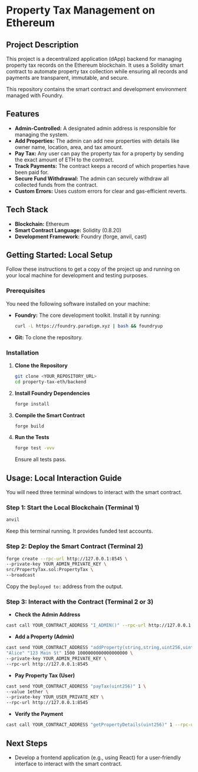 # Property Tax Management on Ethereum

## Project Description

This project is a decentralized application (dApp) backend for managing property tax records on the Ethereum blockchain. It uses a Solidity smart contract to automate property tax collection while ensuring all records and payments are transparent, immutable, and secure.

This repository contains the smart contract and development environment managed with Foundry.

## Features

* **Admin-Controlled:** A designated admin address is responsible for managing the system.
* **Add Properties:** The admin can add new properties with details like owner name, location, area, and tax amount.
* **Pay Tax:** Any user can pay the property tax for a property by sending the exact amount of ETH to the contract.
* **Track Payments:** The contract keeps a record of which properties have been paid for.
* **Secure Fund Withdrawal:** The admin can securely withdraw all collected funds from the contract.
* **Custom Errors:** Uses custom errors for clear and gas-efficient reverts.

## Tech Stack

* **Blockchain:** Ethereum
* **Smart Contract Language:** Solidity (0.8.20)
* **Development Framework:** Foundry (forge, anvil, cast)

## Getting Started: Local Setup

Follow these instructions to get a copy of the project up and running on your local machine for development and testing purposes.

### Prerequisites

You need the following software installed on your machine:

* **Foundry:** The core development toolkit. Install it by running:

  ```bash
  curl -L https://foundry.paradigm.xyz | bash && foundryup
  ```
* **Git:** To clone the repository.

### Installation

1. **Clone the Repository**

   ```bash
   git clone <YOUR_REPOSITORY_URL>
   cd property-tax-eth/backend
   ```
2. **Install Foundry Dependencies**

   ```bash
   forge install
   ```
3. **Compile the Smart Contract**

   ```bash
   forge build
   ```
4. **Run the Tests**

   ```bash
   forge test -vvv
   ```

   Ensure all tests pass.

## Usage: Local Interaction Guide

You will need three terminal windows to interact with the smart contract.

### Step 1: Start the Local Blockchain (Terminal 1)

```bash
anvil
```

Keep this terminal running. It provides funded test accounts.

### Step 2: Deploy the Smart Contract (Terminal 2)

```bash
forge create --rpc-url http://127.0.0.1:8545 \
--private-key YOUR_ADMIN_PRIVATE_KEY \
src/PropertyTax.sol:PropertyTax \
--broadcast
```

Copy the `Deployed to:` address from the output.

### Step 3: Interact with the Contract (Terminal 2 or 3)

* **Check the Admin Address**

```bash
cast call YOUR_CONTRACT_ADDRESS "I_ADMIN()" --rpc-url http://127.0.0.1:8545
```

* **Add a Property (Admin)**

```bash
cast send YOUR_CONTRACT_ADDRESS "addProperty(string,string,uint256,uint256)" \
"Alice" "123 Main St" 1500 1000000000000000000 \
--private-key YOUR_ADMIN_PRIVATE_KEY \
--rpc-url http://127.0.0.1:8545
```

* **Pay Property Tax (User)**

```bash
cast send YOUR_CONTRACT_ADDRESS "payTax(uint256)" 1 \
--value 1ether \
--private-key YOUR_USER_PRIVATE_KEY \
--rpc-url http://127.0.0.1:8545
```

* **Verify the Payment**

```bash
cast call YOUR_CONTRACT_ADDRESS "getPropertyDetails(uint256)" 1 --rpc-url http://127.0.0.1:8545
```

## Next Steps

* Develop a frontend application (e.g., using React) for a user-friendly interface to interact with the smart contract.
